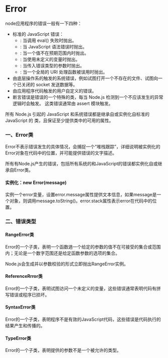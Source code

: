# Error

node应用程序的错误一般有一下四种：

- 标准的 JavaScript 错误：
	- <EvalError> : 当调用 eval() 失败时抛出。
	- <SyntaxError> : 当 JavaScript 语法错误时抛出。
	- <RangeError> : 当一个值不在预期范围内时抛出。
	- <ReferenceError> : 当使用未定义的变量时抛出。
	- <TypeError> : 当传入错误类型的参数时抛出。
	- <URIError> : 当一个全局的 URI 处理函数被误用时抛出。
- 由底层操作系的触发的系统错误，例如试图打开一个不存在的文件、试图向一个已关闭的 socket 发送数据等。
- 由应用程序代码触发的用户自定义的错误。
- 断言错误是错误的一个特殊的类，每当 Node.js 检测到一个不应该发生的异常逻辑时会触发。 这类错误通常由 assert 模块触发。

所有 Node.js 引起的 JavaScript 和系统错误都是继承自或实例化自标准的 JavaScript 的 <Error> 类，且保证至少提供类中的可用的属性。

### 一、Error类

Error不表示错误发生的具体情况，会捕捉一个“堆栈跟踪”，详细说明被实例化的Error对象在代码中的位置，并可能提供错误的文字描述。

所有有Node.js产生的错误，包括所有系统的和JavaScript的错误都实例化自或继承自Error类。


#### 实例化：new Error(message)

实例一个error变量，设置error.message属性提供文本信息，如果message是一个对象，则调用message.toString()。error.stack属性表示error在代码中的位置。


### 二、错误类型

#### RangeError类

Error的一个子类，表明一个函数逇一个给定的参数的值不在可接受的集合或范围内；无论是一个数字范围还是给定函数参数的选项的集合。

Node.js会生成并以参数校验的形式立即抛出RangeError实例。

#### ReferenceRrror类

Error的一个子类，表明试图访问一个未定义的变量，这些错误通常表明代码有拼写错误或程序已损坏。

#### SyntaxError类

Error的一个子类，表明程序不是有效的JavaScript代码，这些错误是代码执行的结果产生和传播的。

#### TypeError类

Error的一个子类，表明提供的参数不是一个被允许的类型。

